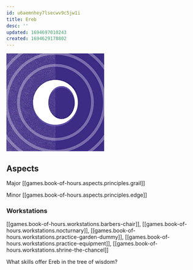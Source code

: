 ```yaml
---
id: u6aemnhey7lsecwv9c5jw1i
title: Ereb
desc: ''
updated: 1694697010243
created: 1694629178802
---
```

![Ereb](assets/icon-ereb.png)

## Aspects

Major [[games.book-of-hours.aspects.principles.grail]]

Minor [[games.book-of-hours.aspects.principles.edge]]

### Workstations

[[games.book-of-hours.workstations.barbers-chair]], [[games.book-of-hours.workstations.nocturnary]], [[games.book-of-hours.workstations.practice-garden-dummy]], [[games.book-of-hours.workstations.practice-equipment]], [[games.book-of-hours.workstations.shrine-the-chancel]]  

What skills offer Ereb in the tree of wisdom?
